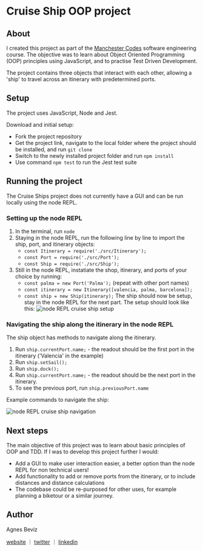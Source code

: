 # Cruise Ship OOP project

## About
I created this project as part of the [Manchester Codes](https://www.manchestercodes.com/) software engineering course. The objective was to learn about Object Oriented Programming (OOP) principles using JavaScript, and to practise Test Driven Development. 

The project contains three objects that interact with each other, allowing a 'ship' to travel across an itinerary with predetermined ports. 

## Setup
The project uses JavaScript, Node and Jest. 

Download and initial setup: 
* Fork the project repository
* Get the project link, navigate to the local folder where the project should be installed, and run ``git clone`` 
* Switch to the newly installed project folder and run ``npm install``
* Use command ``npm test`` to run the Jest test suite

## Running the project
The Cruise Ships project does not currently have a GUI and can be run locally using the node REPL. 

### Setting up the node REPL
1. In the terminal, run ``node``
2. Staying in the node REPL, run the following line by line to import the ship, port, and itinerary objects:
	*  ``const Itinerary = require('./src/Itinerary');``
	* ``const Port = require('./src/Port');``
	* ``const Ship = require('./src/Ship');``
3. Still in the node REPL, instatiate the shop, itinerary, and ports of your choice by running:
	* ``const palma = new Port('Palma');`` (repeat with other port names)
	* ``const itinerary = new Itinerary([valencia, palma, barcelona]);``
	* ``const ship = new Ship(itinerary);``
The ship should now be setup, stay in the node REPL for the next part. The setup should look like this: 
![node REPL cruise ship setup](/images/node-REPL-cruise-ship-setup.png)


### Navigating the ship along the itinerary in the node REPL
The ship object has methods to navigate along the itinerary. 

1. Run ``ship.currentPort.name;``  - the readout should be the first port in the itinerary ('Valencia' in the example)
2. Run ``ship.setSail();``
3. Run ``ship.dock();``
4. Run ``ship.currentPort.name;`` - the readout should be the next port in the itinerary. 
5. To see the previous port, run ``ship.previousPort.name``

Example commands to navigate the ship:

![node REPL cruise ship navigation](/images/node-REPL-cruise-ship-use.png)

## Next steps
The main objective of this project was to learn about basic principles of OOP and TDD. If I was to develop this project further I would:
* Add a GUI to make user interaction easier, a better option than the node REPL for non technical users!
* Add functionality to add or remove ports from the itinerary, or to include distances and distance calculations
* The codebase could be re-purposed for other uses, for example planning a biketour or a similar journey. 


## Author

Agnes Beviz

[website](https://agnesbeviz.co.uk/) ｜ [twitter](https://twitter.com/mx_coder_) ｜ [linkedin](https://www.linkedin.com/in/agnes-beviz/)